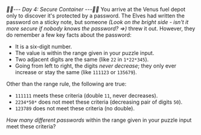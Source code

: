 *:calendar::calendar:--- Day 4: Secure Container ---:calendar::calendar:*
You arrive at the Venus fuel depot only to discover it's protected by a password.  The Elves had written the password on a sticky note, but someone _(Look on the bright side - isn't it more secure if nobody knows the password? =>)_ threw it out.
However, they do remember a few key facts about the password:

- It is a six-digit number.
- The value is within the range given in your puzzle input.
- Two adjacent digits are the same (like `22` in `1*22*345`).
- Going from left to right, the digits *never decrease*; they only ever increase or stay the same (like `111123` or `135679`).

Other than the range rule, the following are true:

- `111111` meets these criteria (double `11`, never decreases).
- `2234*50*` does not meet these criteria (decreasing pair of digits `50`).
- `123789` does not meet these criteria (no double).

*How many different passwords* within the range given in your puzzle input meet these criteria?

